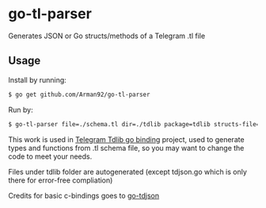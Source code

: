 # go-tl-parser
Generates JSON or Go structs/methods of a Telegram .tl file 

## Usage
Install by running:
```bash
$ go get github.com/Arman92/go-tl-parser
```

Run by:
```bash
$ go-tl-parser file=./schema.tl dir=./tdlib package=tdlib structs-file=types.go methods-file=methods.go
```

This work is used in [Telegram Tdlib go binding](https://github.com/Arman92/go-tdlib) project, used to generate types and functions from .tl schema file, so you may want to change the code to meet your needs.

Files under tdlib folder are autogenerated (except tdjson.go which is only there for error-free compliation)

Credits  for basic c-bindings goes to [go-tdjson](https://github.com/L11R/go-tdjson)

